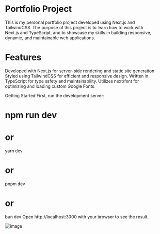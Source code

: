 # Portfolio Project
This is my personal portfolio project developed using Next.js and TailwindCSS. The purpose of this project is to learn how to work with Next.js and TypeScript, and to showcase my skills in building responsive, dynamic, and maintainable web applications.

# Features
Developed with Next.js for server-side rendering and static site generation.
Styled using TailwindCSS for efficient and responsive design.
Written in TypeScript for type safety and maintainability.
Utilizes next/font for optimizing and loading custom Google Fonts.

Getting Started
First, run the development server:

# npm run dev
# or
yarn dev
# or
pnpm dev
# or
bun dev
Open http://localhost:3000 with your browser to see the result.



![image](https://github.com/KangBubur1/Porfolio/assets/95082947/644a91e2-e5d7-4b00-8589-55b512cbc41d)

